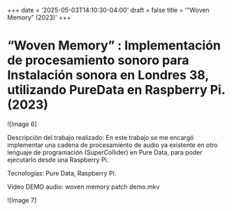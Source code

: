 +++
date = '2025-05-03T14:10:30-04:00'
draft = false
title = '“Woven Memory”  (2023)'
+++
# “Woven Memory” : Implementación de procesamiento sonoro para Instalación sonora en Londres 38, utilizando PureData en Raspberry Pi. (2023)

![Image 6]

Descripción del trabajo realizado: En este trabajo se me encargó implementar una cadena de procesamiento de audio ya existente en otro lenguaje de programación (SuperCollider) en Pure Data, para poder ejecutarlo desde una Raspberry Pi.

Tecnologías: Pure Data, Raspberry Pi.

Video DEMO audio:  woven memory patch demo.mkv

![Image 7]

